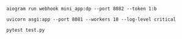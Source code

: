 
```commandline
aiogram run webhook mini_app:dp --port 8082 --token 1:b
```
```commandline
uvicorn asgi:app --port 8081 --workers 10 --log-level critical
```
```commandline
pytest test.py
```